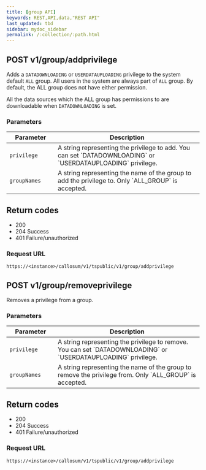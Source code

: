 ```yaml
---
title: [group API]
keywords: REST,API,data,"REST API"
last_updated: tbd
sidebar: mydoc_sidebar
permalink: /:collection/:path.html
---
```


## POST v1/group/addprivilege

Adds a `DATADOWNLOADING` or `USERDATAUPLOADING` privilege to the system default
`ALL` group. All users in the system are always part of `ALL` group. By default,
the ALL group does not have either permission.

All the data sources which the ALL group has permissions to are downloadable
when `DATADOWNLOADING` is set.


### Parameters

<table>
   <colgroup>
      <col style="width:25%" />
      <col style="width:75%" />
   </colgroup>
   <thead>
      <tr>
         <th>Parameter</th>
         <th>Description</th>
      </tr>
   </thead>
   <tbody>
      <tr>
         <td><code>privilege</code></td>
         <td>A string representing the privilege to add. You can set `DATADOWNLOADING` or `USERDATAUPLOADING` privilege.</td>
      </tr>
      <tr>
         <td><code>groupNames</code></td>
         <td>A string representing the name of the group to add the privilege to. Only `ALL_GROUP` is accepted.</td>
      </tr>
   </tbody>
</table>

## Return codes

* 200
* 204 Success
* 401 Failure/unauthorized

### Request URL

```
https://<instance>/callosum/v1/tspublic/v1/group/addprivilege
```


## POST v1/group/removeprivilege

Removes a privilege from a group.


### Parameters

<table>
   <colgroup>
      <col style="width:25%" />
      <col style="width:75%" />
   </colgroup>
   <thead>
      <tr>
         <th>Parameter</th>
         <th>Description</th>
      </tr>
   </thead>
   <tbody>
   <tr>
      <td><code>privilege</code></td>
      <td>A string representing the privilege to remove. You can set `DATADOWNLOADING` or `USERDATAUPLOADING` privilege.</td>
   </tr>
   <tr>
      <td><code>groupNames</code></td>
      <td>A string representing the name of the group to remove the privilege from. Only `ALL_GROUP` is accepted.</td>
   </tr>
   </tbody>
</table>

## Return codes

* 200
* 204 Success
* 401 Failure/unauthorized

### Request URL

```
https://<instance>/callosum/v1/tspublic/v1/group/addprivilege
```
